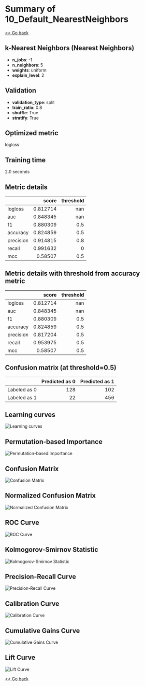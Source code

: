 # Summary of 10_Default_NearestNeighbors

[<< Go back](../README.md)


## k-Nearest Neighbors (Nearest Neighbors)
- **n_jobs**: -1
- **n_neighbors**: 5
- **weights**: uniform
- **explain_level**: 2

## Validation
 - **validation_type**: split
 - **train_ratio**: 0.8
 - **shuffle**: True
 - **stratify**: True

## Optimized metric
logloss

## Training time

2.0 seconds

## Metric details
|           |    score |   threshold |
|:----------|---------:|------------:|
| logloss   | 0.812714 |       nan   |
| auc       | 0.848345 |       nan   |
| f1        | 0.880309 |         0.5 |
| accuracy  | 0.824859 |         0.5 |
| precision | 0.914815 |         0.8 |
| recall    | 0.991632 |         0   |
| mcc       | 0.58507  |         0.5 |


## Metric details with threshold from accuracy metric
|           |    score |   threshold |
|:----------|---------:|------------:|
| logloss   | 0.812714 |       nan   |
| auc       | 0.848345 |       nan   |
| f1        | 0.880309 |         0.5 |
| accuracy  | 0.824859 |         0.5 |
| precision | 0.817204 |         0.5 |
| recall    | 0.953975 |         0.5 |
| mcc       | 0.58507  |         0.5 |


## Confusion matrix (at threshold=0.5)
|              |   Predicted as 0 |   Predicted as 1 |
|:-------------|-----------------:|-----------------:|
| Labeled as 0 |              128 |              102 |
| Labeled as 1 |               22 |              456 |

## Learning curves
![Learning curves](learning_curves.png)

## Permutation-based Importance
![Permutation-based Importance](permutation_importance.png)
## Confusion Matrix

![Confusion Matrix](confusion_matrix.png)


## Normalized Confusion Matrix

![Normalized Confusion Matrix](confusion_matrix_normalized.png)


## ROC Curve

![ROC Curve](roc_curve.png)


## Kolmogorov-Smirnov Statistic

![Kolmogorov-Smirnov Statistic](ks_statistic.png)


## Precision-Recall Curve

![Precision-Recall Curve](precision_recall_curve.png)


## Calibration Curve

![Calibration Curve](calibration_curve_curve.png)


## Cumulative Gains Curve

![Cumulative Gains Curve](cumulative_gains_curve.png)


## Lift Curve

![Lift Curve](lift_curve.png)



[<< Go back](../README.md)
